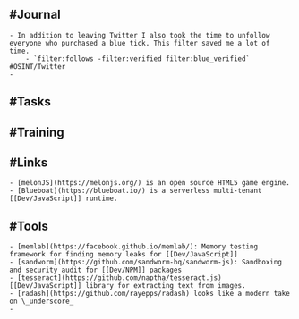 ## #Journal
	- In addition to leaving Twitter I also took the time to unfollow everyone who purchased a blue tick. This filter saved me a lot of time.
		- `filter:follows -filter:verified filter:blue_verified` #OSINT/Twitter
	-
## #Tasks
## #Training
## #Links
	- [melonJS](https://melonjs.org/) is an open source HTML5 game engine.
	- [Blueboat](https://blueboat.io/) is a serverless multi-tenant [[Dev/JavaScript]] runtime.
## #Tools
	- [memlab](https://facebook.github.io/memlab/): Memory testing framework for finding memory leaks for [[Dev/JavaScript]]
	- [sandworm](https://github.com/sandworm-hq/sandworm-js): Sandboxing and security audit for [[Dev/NPM]] packages
	- [tesseract](https://github.com/naptha/tesseract.js) [[Dev/JavaScript]] library for extracting text from images.
	- [radash](https://github.com/rayepps/radash) looks like a modern take on \_underscore_
	-